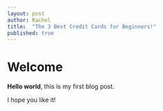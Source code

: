 ```yaml
---
layout: post
author: Rachel
title:  "The 3 Best Credit Cards for Beginners!"
published: true
---
```


# Welcome

**Hello world**, this is my first blog post.

I hope you like it!
